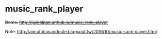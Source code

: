 # music_rank_player

~~Demo:~~
~~http://jackklpan.github.io/music_rank_player~~

Note:
http://annotationandnote.blogspot.tw/2016/10/music-rank-player.html

